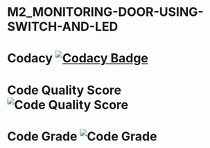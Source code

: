 # M2_MONITORING-DOOR-USING-SWITCH-AND-LED

# Codacy [![Codacy Badge](https://app.codacy.com/project/badge/Grade/c11f1b735ef349fd8063e926ae5b7aef)](https://www.codacy.com/gh/Bhakar9390/M2_MONITORING-DOOR-USING-SWITCH-AND-LED/dashboard?utm_source=github.com&amp;utm_medium=referral&amp;utm_content=Bhakar9390/M2_MONITORING-DOOR-USING-SWITCH-AND-LED&amp;utm_campaign=Badge_Grade)

# Code Quality Score ![Code Quality Score](https://api.codiga.io/project/33028/score/svg)

# Code Grade ![Code Grade](https://api.codiga.io/project/33028/status/svg)
